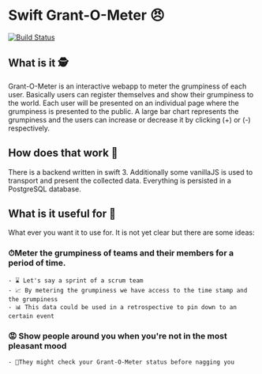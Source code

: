 # Swift Grant-O-Meter 😠
[![Build Status](https://travis-ci.org/oguntli/swift-grant-o-meter.svg?branch=master)](https://travis-ci.org/oguntli/swift-grant-o-meter)

## What is it 🕵
Grant-O-Meter is an interactive webapp to meter the grumpiness of each user.
Basically users can register themselves and show their grumpiness to the world. Each user will 
be presented on an individual page where the grumpiness is presented to the public.
A large bar chart represents the grumpiness and the users can increase or decrease it by clicking 
(+) or (-) respectively. 

## How does that work 🔧
There is a backend written in swift 3. Additionally some vanillaJS is used to transport and present
the collected data. Everything is persisted in a PostgreSQL database.

## What is it useful for 📰
What ever you want it to use for. It is not yet clear but there are some ideas:

### ⏱Meter the grumpiness of teams and their members for a period of time. 
    
    - ⌛️ Let's say a sprint of a scrum team
    - 📈 By metering the grumpiness we have access to the time stamp and the grumpiness
    - 📊 This data could be used in a retrospective to pin down to an certain event

### 😡 Show people around you when you're not in the most pleasant mood

    - 🚦They might check your Grant-O-Meter status before nagging you 
